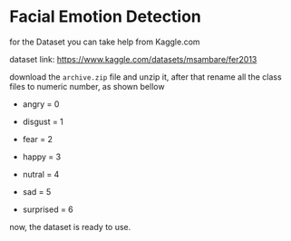 # **Facial Emotion Detection**


for the Dataset you can take help from Kaggle.com

dataset link: https://www.kaggle.com/datasets/msambare/fer2013

download the ```archive.zip``` file and unzip it, after that rename all the class files to numeric number, as shown bellow

- angry = 0

- disgust = 1

- fear = 2

- happy = 3

- nutral = 4

- sad = 5

- surprised = 6

now, the dataset is ready to use.
